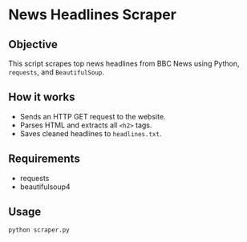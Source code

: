# News Headlines Scraper

## Objective
This script scrapes top news headlines from BBC News using Python, `requests`, and `BeautifulSoup`.

## How it works
- Sends an HTTP GET request to the website.
- Parses HTML and extracts all `<h2>` tags.
- Saves cleaned headlines to `headlines.txt`.

## Requirements
- requests
- beautifulsoup4

## Usage
```bash
python scraper.py
